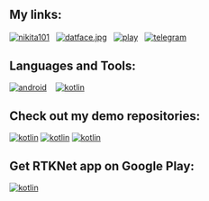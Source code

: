 ## My links: 
<p align="left">
<a href="https://linkedin.com/in/nikita101" target="blank"><img align="center" src="https://github.com/css1017/css1017/assets/119590853/33faf2c4-dda4-469a-94bb-738cee086ba6" alt="nikita101"/></a>&nbsp&nbsp
<a href="https://instagram.com/datface.jpg" target="blank"><img align="center" src="https://github.com/css1017/css1017/assets/119590853/37cdf9c2-2f7d-4f61-a61c-b5708f2b1de8" alt="datface.jpg"/></a>&nbsp&nbsp
<a href="https://play.google.com/store/apps/developer?id=css101" target="blank"><img align="center" src="https://github.com/css1017/css1017/assets/119590853/4b5e9611-991f-4ec2-ac06-92b9ec750589" alt="play"/></a>&nbsp&nbsp
<a href="https://t.me/css101" target="blank"><img align="center" src="https://github.com/css1017/css1017/assets/119590853/9c404e68-e445-4507-aa76-19bd55cc3c5b" alt="telegram"/></a>
</p>

## Languages and Tools:
<p align="left"> 
<a href="https://developer.android.com" target="_blank" rel="noreferrer"> <img src="https://github.com/css1017/css1017/assets/119590853/45cfcce6-a8d9-47b1-8539-598d9dcd18a5" alt="android"/></a> &nbsp&nbsp
<a href="https://kotlinlang.org" target="_blank" rel="noreferrer"> <img src="https://github.com/css1017/css1017/assets/119590853/72aae6d2-0d4a-434d-989b-bbb4f5343d3d" alt="kotlin"/></a>
</p>

## Check out my demo repositories:
<p align="left"> 
<a href="https://github.com/css1017/AirTickets" target="_blank" rel="noreferrer"> <img src="https://github.com/css1017/css1017/assets/119590853/fc7315f2-c3ac-4d85-8e72-65437efc8c08" alt="kotlin"/></a>
<a href="https://github.com/css1017/Star-Wars-Universe" target="_blank" rel="noreferrer"> <img src="https://github.com/css1017/css1017/assets/119590853/cf666392-9dff-4892-8762-f531671f94b9" alt="kotlin"/></a>
<a href="https://github.com/css1017/food-app-xml-demo" target="_blank" rel="noreferrer"> <img src="https://github.com/css1017/css1017/assets/119590853/936a0f8a-4fae-46af-8c3f-58c56edb73b9" alt="kotlin"/></a>
</p>



## Get RTKNet app on Google Play:
<p align="left"> 
<a href="https://play.google.com/store/apps/details?id=com.css101.rtknet" target="_blank" rel="noreferrer"> <img src="https://github.com/css1017/css1017/assets/119590853/9abf3384-2eb2-4476-840d-7b585d2eb7dd" alt="kotlin"/></a>
</p>
